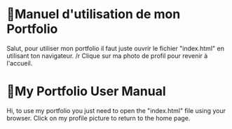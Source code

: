 # 📑Manuel d'utilisation de mon Portfolio

Salut, pour utiliser mon portfolio il faut juste ouvrir le fichier "index.html" en utilisant ton navigateur. /r
Clique sur ma photo de profil pour revenir à l'accueil.

# 📑My Portfolio User Manual

Hi, to use my portfolio you just need to open the "index.html" file using your browser.
Click on my profile picture to return to the home page.
